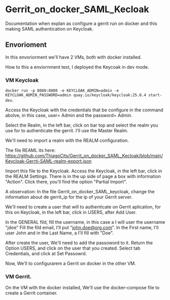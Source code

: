 # Gerrit_on_docker_SAML_Kecloak
Documentation when explan as configure a gerrit run on docker and this making SAML authentication on Keycloak.  

## Envorioment
In this envoriorment we'll have 2 VMs, both with docker installed. 

How to this a enviornment test, I deployed the Keycoak in dev mode. 

### VM Keycloak 

`docker run -p 8080:8080 -e KEYCLOAK_ADMIN=admin -e KEYCLOAK_ADMIN_PASSWORD=admin quay.io/keycloak/keycloak:25.0.4 start-dev`.

Access the Keycloak with the credentials that be configure in the command abolve, in this case, user= Admin and the password= Admin.

Select the Realm, in the left bar, click on bar top and select the realm you use for to authenticate the gerrit. I'll use the Master Realm. 

We'll need to import a realm with the REALM configuration.

The file REAML its here: https://github.com/ThiagoCits/Gerrit_on_docker_SAML_Kecloak/blob/main/Keycloak-Gerrti-SAML-realm-export.json

Import this file to the Keycloak. Access the Keycloak, in the left bar, click in the REALM Settings. There is in the up side of page a box with information "Action". Click there, you'll find the option "Partial Import". 

A observation: In the file Gerrit_on_docker_SAML_keycloak, change the information about de gerrit_ip for the ip of your Gerrit server. 

We'll need to create a user that will to authenticate on Gerrit aplication, for this on Keycloak, in the left bar, click in USERS, after Add User.

In the GENERAL fild, fill the username, in this case a I will user the username "jdoe"
Fill the fild email, I'll put "john.doe@org.com".
In the First name, I'll user John and  in the Last Name, a I'll fill with "Doe".

After create the user, We'll need to add the passoword to it.
Return the Option USERS, and click on the user that you created.
Select tab Credentials, and click at Set Passowrd.

Now, We'll to configurarem a Gerrit on docker in the other VM. 

### VM Gerrit.
On the  VM with the docker installed, We'll use the docker-compose file to create a Gerrit container.


